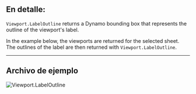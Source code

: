 ## En detalle:
`Viewport.LabelOutline` returns a Dynamo bounding box that represents the outline of the viewport's label.

In the example below, the viewports are returned for the selected sheet. The outlines of the label are then returned with `Viewport.LabelOutline`.
___
## Archivo de ejemplo

![Viewport.LabelOutline](./Revit.Elements.Viewport.LabelOutline_img.jpg)
